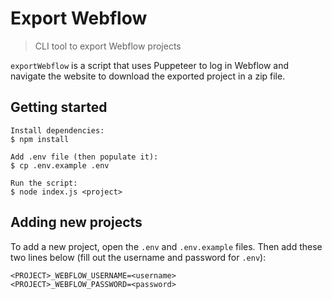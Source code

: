 # Export Webflow

> CLI tool to export Webflow projects

`exportWebflow` is a script that uses Puppeteer to log in Webflow and navigate the website to download the exported project in a zip file.

## Getting started

```
Install dependencies:
$ npm install

Add .env file (then populate it):
$ cp .env.example .env

Run the script:
$ node index.js <project>
```

## Adding new projects

To add a new project, open the `.env` and `.env.example` files. Then add these two lines below (fill out the username and password for `.env`):

```
<PROJECT>_WEBFLOW_USERNAME=<username>
<PROJECT>_WEBFLOW_PASSWORD=<password>
```
